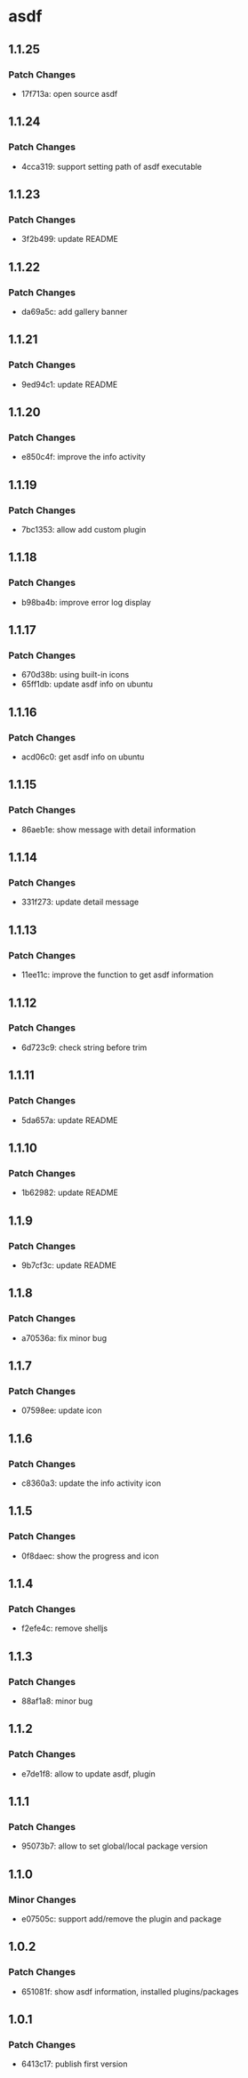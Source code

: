 # asdf

## 1.1.25

### Patch Changes

- 17f713a: open source asdf

## 1.1.24

### Patch Changes

- 4cca319: support setting path of asdf executable

## 1.1.23

### Patch Changes

- 3f2b499: update README

## 1.1.22

### Patch Changes

- da69a5c: add gallery banner

## 1.1.21

### Patch Changes

- 9ed94c1: update README

## 1.1.20

### Patch Changes

- e850c4f: improve the info activity

## 1.1.19

### Patch Changes

- 7bc1353: allow add custom plugin

## 1.1.18

### Patch Changes

- b98ba4b: improve error log display

## 1.1.17

### Patch Changes

- 670d38b: using built-in icons
- 65ff1db: update asdf info on ubuntu

## 1.1.16

### Patch Changes

- acd06c0: get asdf info on ubuntu

## 1.1.15

### Patch Changes

- 86aeb1e: show message with detail information

## 1.1.14

### Patch Changes

- 331f273: update detail message

## 1.1.13

### Patch Changes

- 11ee11c: improve the function to get asdf information

## 1.1.12

### Patch Changes

- 6d723c9: check string before trim

## 1.1.11

### Patch Changes

- 5da657a: update README

## 1.1.10

### Patch Changes

- 1b62982: update README

## 1.1.9

### Patch Changes

- 9b7cf3c: update README

## 1.1.8

### Patch Changes

- a70536a: fix minor bug

## 1.1.7

### Patch Changes

- 07598ee: update icon

## 1.1.6

### Patch Changes

- c8360a3: update the info activity icon

## 1.1.5

### Patch Changes

- 0f8daec: show the progress and icon

## 1.1.4

### Patch Changes

- f2efe4c: remove shelljs

## 1.1.3

### Patch Changes

- 88af1a8: minor bug

## 1.1.2

### Patch Changes

- e7de1f8: allow to update asdf, plugin

## 1.1.1

### Patch Changes

- 95073b7: allow to set global/local package version

## 1.1.0

### Minor Changes

- e07505c: support add/remove the plugin and package

## 1.0.2

### Patch Changes

- 651081f: show asdf information, installed plugins/packages

## 1.0.1

### Patch Changes

- 6413c17: publish first version

